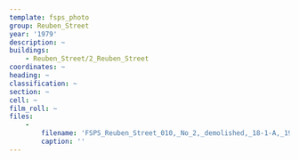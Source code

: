 ```yaml
---
template: fsps_photo
group: Reuben_Street
year: '1979'
description: ~
buildings:
    - Reuben_Street/2_Reuben_Street
coordinates: ~
heading: ~
classification: ~
section: ~
cell: ~
film_roll: ~
files:
    -
        filename: 'FSPS_Reuben_Street_010,_No_2,_demolished,_18-1-A,_1979.png'
        caption: ''
---
```

